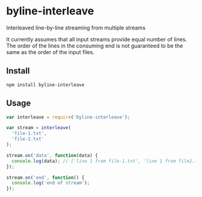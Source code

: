 # byline-interleave
Interleaved line-by-line streaming from multiple streams

It currently assumes that all input streams provide equal number of lines.
The order of the lines in the consuming end is not guaranteed to be the same
as the order of the input files.

## Install

    npm install byline-interleave

## Usage

```javascript
var interleave = require('byline-interleave');

var stream = interleave(
  'file-1.txt',
  'file-2.txt'
);

stream.on('data', function(data) {
  console.log(data); // ['line 1 from file-1.txt', 'line 1 from file2.txt'] etc
});

stream.on('end', function() {
  console.log('end of stream');
});
```
